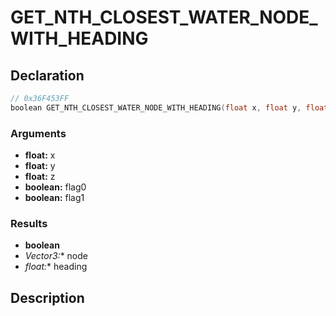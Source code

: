 # GET_NTH_CLOSEST_WATER_NODE_WITH_HEADING

## Declaration
```cpp
// 0x36F453FF
boolean GET_NTH_CLOSEST_WATER_NODE_WITH_HEADING(float x, float y, float z, boolean flag0, boolean flag1, Vector3* node, float* heading);
```

### Arguments
- **float:** x
- **float:** y
- **float:** z
- **boolean:** flag0
- **boolean:** flag1

### Results
- **boolean**
- **Vector3*:** node
- **float*:** heading

## Description
